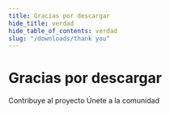 ```yaml
---
title: Gracias por descargar
hide_title: verdad
hide_table_of_contents: verdad
slug: "/downloads/thank you"
---
```


<div className="text-center margin-top--xl">

# Gracias por descargar

<div className="row margin-bottom--lg padding--sm flex-center">
<Link className="button button--outline button--warning button--lg margin--sm" href="/contributing">
  Contribuye al proyecto
</Link>
<Link className="button button--outline button--info button--lg margin--sm" href="https://linwood.dev/matrix">
  Únete a la comunidad
</Link>

</div>

</div>
